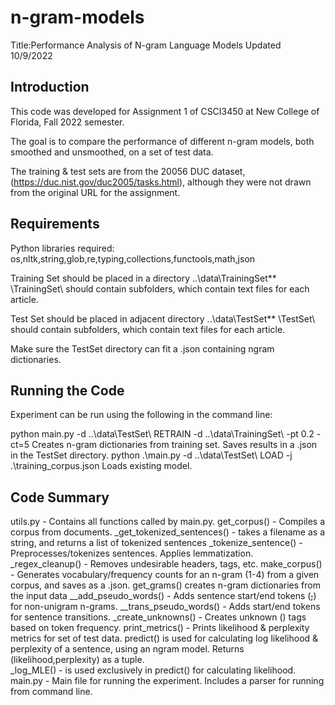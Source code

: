 # n-gram-models
Title:Performance Analysis of N-gram Language Models
Updated 10/9/2022

Introduction
----------
This code was developed for Assignment 1 of CSCI3450 at New College of Florida, Fall 2022 semester.

The goal is to compare the performance of different n-gram models, both smoothed and unsmoothed, on a set of test data.

The training & test sets are from the 20056 DUC dataset, (https://duc.nist.gov/duc2005/tasks.html), although they were not drawn from the original URL for the assignment.

Requirements
----------
Python libraries required:
	os,nltk,string,glob,re,typing,collections,functools,math,json

Training Set should be placed in a directory ..\data\TrainingSet\*\*
	\TrainingSet\ should contain subfolders, which contain text files for each article.

Test Set should be placed in adjacent directory ..\data\TestSet\*\*
	\TestSet\ should contain subfolders, which contain text files for each article.

Make sure the TestSet directory can fit a .json containing ngram dictionaries.

Running the Code
----------
Experiment can be run using the following in the command line:

python main.py -d ..\data\TestSet\ RETRAIN -d ..\data\TrainingSet\ -pt 0.2 -ct=5
    Creates n-gram dictionaries from training set.  Saves results in a .json in the TestSet directory.
python .\main.py -d ..\data\TestSet\  LOAD -j .\training_corpus.json
    Loads existing model.

Code Summary
----------
utils.py - Contains all functions called by main.py.
    get_corpus() - Compiles a corpus from documents.
        _get_tokenized_sentences() - takes a filename as a string, and returns a list of tokenized sentences
            _tokenize_sentence() - Preprocesses/tokenizes sentences.  Applies lemmatization.
                _regex_cleanup() - Removes undesirable headers, tags, etc.
    make_corpus() - Generates vocabulary/frequency counts for an n-gram (1-4) from a given corpus, and saves as a .json.
        get_grams() creates n-gram dictionaries from the input data
            __add_pseudo_words() - Adds sentence start/end tokens (<s>,</s>) for non-unigram n-grams.
            __trans_pseudo_words() - Adds start/end tokens for sentence transitions.
            _create_unknowns() - Creates unknown (<unk>) tags based on token frequency.
    print_metrics() - Prints likelihood & perplexity metrics for set of test data.
        predict() is used for calculating log likelihood & perplexity of a sentence, using an ngram model. Returns (likelihood,perplexity) as a tuple.	
            _log_MLE() - is used exclusively in predict() for calculating likelihood.
main.py - Main file for running the experiment.  Includes a parser for running from command line.

